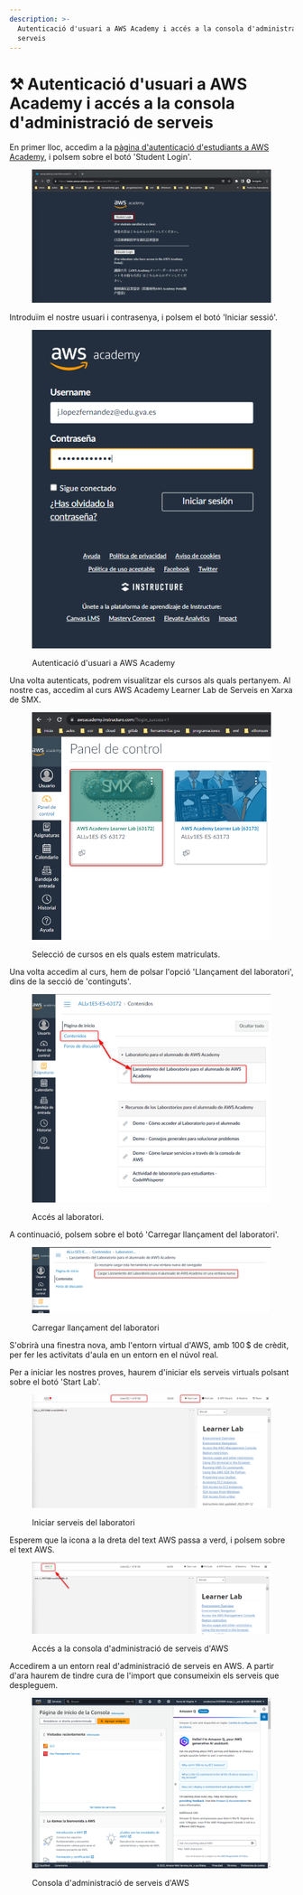 ```yaml
---
description: >-
  Autenticació d'usuari a AWS Academy i accés a la consola d'administració de
  serveis
---
```


# ⚒ Autenticació d'usuari a AWS Academy i accés a la consola d'administració de serveis

En primer lloc, accedim a la [pàgina d'autenticació d'estudiants a AWS Academy](https://www.awsacademy.com/vforcesite/LMS\_Login), i polsem sobre el botó 'Student Login'.

<figure><img src=".gitbook/assets/image (91).png" alt=""><figcaption></figcaption></figure>

Introduïm el nostre usuari i contrasenya, i polsem el botó 'Iniciar sessió'.

<figure><img src=".gitbook/assets/image (93).png" alt=""><figcaption><p>Autenticació d'usuari a AWS Academy</p></figcaption></figure>

Una volta autenticats, podrem visualitzar els cursos als quals pertanyem. Al nostre cas, accedim al curs AWS Academy Learner Lab de Serveis en Xarxa de SMX.

<figure><img src=".gitbook/assets/image (94).png" alt=""><figcaption><p>Selecció de cursos en els quals estem matriculats.</p></figcaption></figure>

Una volta accedim al curs, hem de polsar l'opció 'Llançament del laboratori', dins de la secció de 'continguts'.&#x20;

<figure><img src=".gitbook/assets/image (95).png" alt=""><figcaption><p>Accés al laboratori.</p></figcaption></figure>

A continuació, polsem sobre el botó 'Carregar llançament del laboratori'.

<figure><img src=".gitbook/assets/image (96).png" alt=""><figcaption><p>Carregar llançament del laboratori</p></figcaption></figure>

S'obrirà una finestra nova, amb l'entorn virtual d'AWS, amb 100 $ de crèdit, per fer les activitats d'aula en un entorn en el núvol real.&#x20;

Per a iniciar les nostres proves, haurem d'iniciar els serveis virtuals polsant sobre el botó 'Start Lab'.

<figure><img src=".gitbook/assets/image (97).png" alt=""><figcaption><p>Iniciar serveis del laboratori</p></figcaption></figure>

Esperem que la icona a la dreta del text AWS passa a verd, i polsem sobre el text AWS.&#x20;

<figure><img src=".gitbook/assets/image (98).png" alt=""><figcaption><p>Accés a la consola d'administració de serveis d'AWS</p></figcaption></figure>

Accedirem a un entorn real d'administració de serveis en AWS. A partir d'ara haurem de tindre cura de l'import que consumeixin els serveis que despleguem.

<figure><img src=".gitbook/assets/image (99).png" alt=""><figcaption><p>Consola d'administració de serveis d'AWS</p></figcaption></figure>
